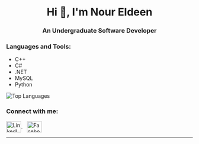 <h1 align="center">Hi 👋, I'm Nour Eldeen</h1>
<h3 align="center">An Undergraduate Software Developer</h3>

<h3 align="left">Languages and Tools:</h3>
<ul align="left">
  <li>C++</li>
  <li>C#</li>
  <li>.NET</li>
  <li>MySQL</li>
  <li>Python</li>
</ul>

<!-- Top Languages Bar aligned to the left -->
<div align="left">
  <img src="https://github-readme-stats.vercel.app/api/top-langs/?username=NourELdeenMahmoud&layout=compact" alt="Top Languages"/>
</div>

<!-- Connect With Me Section moved to the bottom -->
<h3 align="left">Connect with me:</h3>
<p align="left">
  <a href="https://www.linkedin.com/in/nour-eldeen-eg/" target="_blank">
    <img align="center" src="https://raw.githubusercontent.com/rahuldkjain/github-profile-readme-generator/master/src/images/icons/Social/linked-in-alt.svg" alt="LinkedIn" height="30" width="40" />
  </a>
  &nbsp;&nbsp;
  <a href="https://www.facebook.com/noureldeenmahmouddev" target="_blank">
    <img align="center" src="https://raw.githubusercontent.com/rahuldkjain/github-profile-readme-generator/master/src/images/icons/Social/facebook.svg" alt="Facebook" height="30" width="40" />
  </a>
</p>

---


